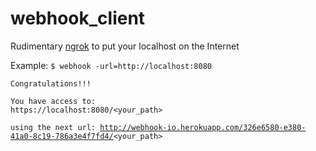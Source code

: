 # webhook_client

Rudimentary <a href="https://ngrok.com">ngrok</a> to put your localhost on the Internet

Example:
<code>$ webhook -url=http://localhost:8080</code>

<code>Congratulations!!!</code>                                                                     

<code>You have access to: https://localhost:8080/<your_path></code>                       

<code>using the next url: http://webhook-io.herokuapp.com/326e6580-e380-41a0-8c19-786a3e4f7fd4/<your_path></code>                                                                                    
